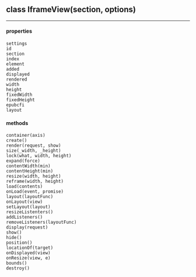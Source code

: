 ## class IframeView(section, options)  
---  
#### properties  
    settings  
    id  
    section  
    index  
    element  
    added  
    displayed  
    rendered  
    width  
    height   
    fixedWidth  
    fixedHeight  
    epubcfi  
    layout  
#### methods  
    container(axis)  
    create()  
    render(request, show)  
    size(_width, _height)  
    lock(what, width, height)  
    expand(force)  
    contentWidth(min)  
    contentHeight(min)  
    resize(width, height)  
    reframe(width, height)  
    load(contents)  
    onLoad(event, promise)  
    layout(layoutFunc)  
    onLayout(view)  
    setLayout(layout)  
    resizeListenters()  
    addListeners()  
    removeListeners(layoutFunc)  
    display(request)  
    show()  
    hide()  
    position()  
    locationOf(target)  
    onDisplayed(view)  
    onResize(view, e)  
    bounds()  
    destroy()  
